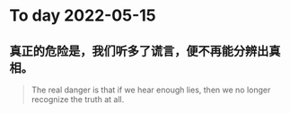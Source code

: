 
# To day 2022-05-15


## 真正的危险是，我们听多了谎言，便不再能分辨出真相。
> The real danger is that if we hear enough lies, then we no longer recognize the truth at all.

    